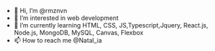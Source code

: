 - 👋 Hi, I’m @rmznvn
- 👀 I’m interested in web development
- 🌱 I’m currently learning HTML, CSS, JS,Typescript,Jquery, React.js, Node.js, MongoDB, MySQL, Canvas, Flexbox
- 📫 How to reach me @Natal_ia

<!---
rmznvn/rmznvn is a ✨ special ✨ repository because its `README.md` (this file) appears on your GitHub profile.
You can click the Preview link to take a look at your changes.
--->
